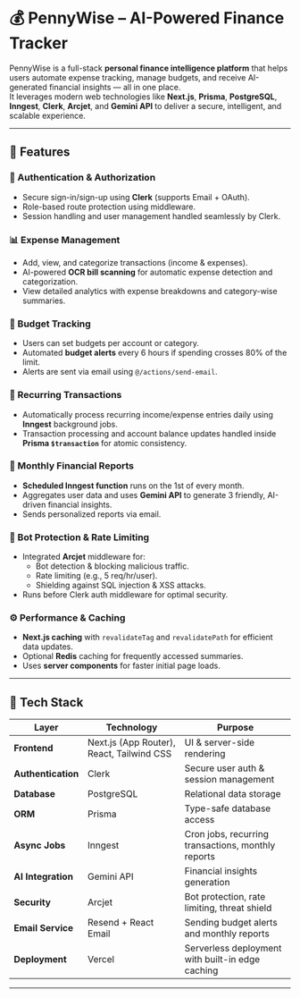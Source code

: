 # 💰 PennyWise – AI-Powered Finance Tracker

PennyWise is a full-stack **personal finance intelligence platform** that helps users automate expense tracking, manage budgets, and receive AI-generated financial insights — all in one place.  
It leverages modern web technologies like **Next.js**, **Prisma**, **PostgreSQL**, **Inngest**, **Clerk**, **Arcjet**, and **Gemini API** to deliver a secure, intelligent, and scalable experience.

---

## 🚀 Features

### 🔐 Authentication & Authorization
- Secure sign-in/sign-up using **Clerk** (supports Email + OAuth).
- Role-based route protection using middleware.
- Session handling and user management handled seamlessly by Clerk.

### 📊 Expense Management
- Add, view, and categorize transactions (income & expenses).
- AI-powered **OCR bill scanning** for automatic expense detection and categorization.
- View detailed analytics with expense breakdowns and category-wise summaries.

### 💸 Budget Tracking
- Users can set budgets per account or category.
- Automated **budget alerts** every 6 hours if spending crosses 80% of the limit.
- Alerts are sent via email using `@/actions/send-email`.

### 🔁 Recurring Transactions
- Automatically process recurring income/expense entries daily using **Inngest** background jobs.
- Transaction processing and account balance updates handled inside **Prisma `$transaction`** for atomic consistency.

### 📅 Monthly Financial Reports
- **Scheduled Inngest function** runs on the 1st of every month.
- Aggregates user data and uses **Gemini API** to generate 3 friendly, AI-driven financial insights.
- Sends personalized reports via email.

### 🤖 Bot Protection & Rate Limiting
- Integrated **Arcjet** middleware for:
  - Bot detection & blocking malicious traffic.
  - Rate limiting (e.g., 5 req/hr/user).
  - Shielding against SQL injection & XSS attacks.
- Runs before Clerk auth middleware for optimal security.

### ⚙️ Performance & Caching
- **Next.js caching** with `revalidateTag` and `revalidatePath` for efficient data updates.
- Optional **Redis** caching for frequently accessed summaries.
- Uses **server components** for faster initial page loads.

---

## 🧱 Tech Stack

| Layer | Technology | Purpose |
|-------|-------------|----------|
| **Frontend** | Next.js (App Router), React, Tailwind CSS | UI & server-side rendering |
| **Authentication** | Clerk | Secure user auth & session management |
| **Database** | PostgreSQL | Relational data storage |
| **ORM** | Prisma | Type-safe database access |
| **Async Jobs** | Inngest | Cron jobs, recurring transactions, monthly reports |
| **AI Integration** | Gemini API | Financial insights generation |
| **Security** | Arcjet | Bot protection, rate limiting, threat shield |
| **Email Service** | Resend + React Email | Sending budget alerts and monthly reports |
| **Deployment** | Vercel | Serverless deployment with built-in edge caching |

---
